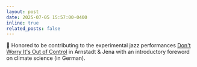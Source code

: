 ```yaml
---
layout: post
date: 2025-07-05 15:57:00-0400
inline: true
related_posts: false
---
```


:saxophone: Honored to be contributing to the experimental jazz performances [Don't Worry It's Out of Control](https://www.instagram.com/dont_worry_its_out_of_control/p/DLCZfynsUUa/?img_index=1) in Arnstadt & Jena with an introductory foreword on climate science (in German).

